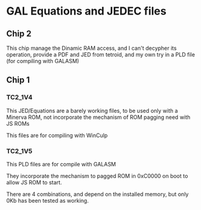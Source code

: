 # GAL Equations and JEDEC files

## Chip 2

This chip manage the Dinamic RAM access, and I can't decypher its operation, provide a PDF and JED from tetroid, and my own try in a PLD file (for compiling with GALASM)

## Chip 1

### TC2_1V4
This JED/Equations are a barely working files, to be used only with a Minerva ROM, not incorporate the mechanism of ROM  pagging need with JS ROMs

This files are for compiling with WinCulp

### TC2_1V5
This PLD files are for compile with GALASM

They incorporate the mechanism to pagged ROM in 0xC0000 on boot to allow JS ROM to start.

There are 4 combinations, and depend on the installed memory, but only 0Kb has been tested as working.
